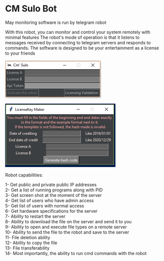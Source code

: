 # CM Sulo Bot
May monitoring software is run by telegram robot


With this robot, you can monitor and control your system remotely with minimal features
The robot's mode of operation is that it listens to messages received by connecting to telegram servers and responds to commands.
The software is designed to be your entertainment as a license to your friends

![Screenshot](cm.png)

![Screenshot](cm_l.png)



Robot capabilities:
</br>

1- Get public and private public IP addresses</br>
2- Get a list of running programs along with PID</br>
3- Get screen shot at the moment of the server</br>
4- Get list of users who have admin access</br>
5- Get list of users with normal access</br>
6- Get hardware specifications for the server</br>
7- Ability to restart the server</br>
8- Ability to download the file on the server and send it to you</br>
9- Ability to open and execute file types on a remote server</br>
10- Ability to send the file to the robot and save to the server</br>
11- File deletion ability</br>
12- Ability to copy the file</br>
13- File transferability</br>
14- Most importantly, the ability to run cmd commands with the robot</br> 
